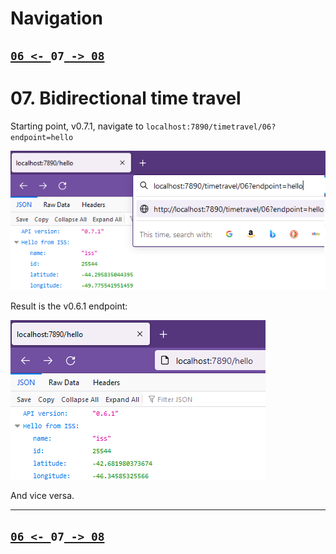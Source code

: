 # Navigation

## [`06 <- `](https://github.com/liquidcarbon/FastAPI-Slowly/tree/06)**`07`**[` -> 08`](https://github.com/liquidcarbon/FastAPI-Slowly/tree/08)


# 07. Bidirectional time travel

Starting point, v0.7.1, navigate to `localhost:7890/timetravel/06?endpoint=hello`

![Alt text](image-1.png)

Result is the v0.6.1 endpoint:

![Alt text](image.png)

And vice versa.

---

## [`06 <- `](https://github.com/liquidcarbon/FastAPI-Slowly/tree/06)**`07`**[` -> 08`](https://github.com/liquidcarbon/FastAPI-Slowly/tree/08)
